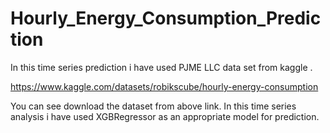 # Hourly_Energy_Consumption_Prediction

In this time series prediction i have used PJME LLC data set from kaggle .

https://www.kaggle.com/datasets/robikscube/hourly-energy-consumption

You can see download the dataset from above link. In this time series analysis i have used XGBRegressor as an appropriate model for prediction.
